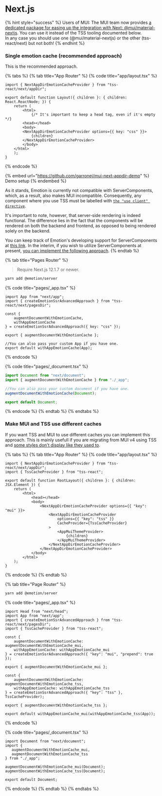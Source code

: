 # Next.js

{% hint style="success" %}
Users of MUI: The MUI team now provides [a dedicated package for easing up the integration with Next: @mui/material-nextjs](https://mui.com/material-ui/integrations/nextjs/). You can use it instead of the TSS tooling documented below.  \
In any case you should use one (@mui/material-nextjs)  or the other (tss-react/next) but not both! &#x20;
{% endhint %}

### Single emotion cache (recommended approach)

This is the recommended approach.

{% tabs %}
{% tab title="App Router" %}
{% code title="app/layout.tsx" %}
```tsx
import { NextAppDirEmotionCacheProvider } from "tss-react/next/appDir";

export default function Layout({ children }: { children: React.ReactNode; }) {
    return (
        <html>
            {/* It's important to keep a head tag, even if it's empty */}
	    <head></head> 
	    <body>
		<NextAppDirEmotionCacheProvider options={{ key: "css" }}>
		    {children}
		</NextAppDirEmotionCacheProvider>
	    </body>
	</html>
    );
}
```
{% endcode %}

{% embed url="https://github.com/garronej/mui-next-appdir-demo" %}
Demo setup
{% endembed %}

As it stands, Emotion is currently not compatible with ServerComponents, which, as a result, also makes MUI incompatible. Consequently, any component where you use TSS must be labelled with [`the "use client" directive`](https://nextjs.org/docs/getting-started/react-essentials#the-use-client-directive).&#x20;

It's important to note, however, that server-side rendering is indeed functional. The difference lies in the fact that the components will be rendered on both the backend and frontend, as opposed to being rendered solely on the backend.

You can keep track of Emotion's developing support for ServerComponents at [this link](https://github.com/emotion-js/emotion/issues/2928). In the interim, if you wish to utilize ServerComponents at present, [you can implement the following approach](https://github.com/mui/material-ui/issues/34905#issuecomment-1330939826).
{% endtab %}

{% tab title="Pages Router" %}
> Require Next.js 12.1.7 or newer.

```bash
yarn add @emotion/server
```

{% code title="pages/_app.tsx" %}
```tsx
import App from "next/app";
import { createEmotionSsrAdvancedApproach } from "tss-react/next/pagesDir";

const {
    augmentDocumentWithEmotionCache,
    withAppEmotionCache
} = createEmotionSsrAdvancedApproach({ key: "css" });

export { augmentDocumentWithEmotionCache };

//You can also pass your custom App if you have one. 
export default withAppEmotionCache(App);
```
{% endcode %}

{% code title="pages/_document.tsx" %}
```typescript
import Document from "next/document";
import { augmentDocumentWithEmotionCache } from "./_app";

//You can also pass your custom document if you have one. 
augmentDocumentWithEmotionCache(Document);

export default Document;
```
{% endcode %}
{% endtab %}
{% endtabs %}

### Make MUI and TSS use different caches

If you want TSS and MUI to use different caches you can implement this approach. This is mainly usefull if you are migrating from MUI v4 using TSS and [some styles don't display like they used to](../troubleshoot-migration-to-muiv5-with-tss.md).

{% tabs %}
{% tab title="App Router" %}
{% code title="app/layout.tsx" %}
```tsx
import { NextAppDirEmotionCacheProvider } from "tss-react/next/appDir";
import { TssCacheProvider } from "tss-react";

export default function RootLayout({ children }: { children: JSX.Element }) {
    return (
        <html>
            <head></head>
            <body>
                <NextAppDirEmotionCacheProvider options={{ "key": "mui" }}>
                    <NextAppDirEmotionCacheProvider
                        options={{ "key": "tss" }}
                        CacheProvider={TssCacheProvider}
                    >
                        <AppMuiThemeProvider>
                            {children}
                        </AppMuiThemeProvider>
                    </NextAppDirEmotionCacheProvider>
                </NextAppDirEmotionCacheProvider>
            </body>
        </html>
    );
}
```
{% endcode %}
{% endtab %}

{% tab title="Page Router" %}
```bash
yarn add @emotion/server
```

{% code title="pages/_app.tsx" %}
```tsx
import Head from "next/head";
import App from "next/app";
import { createEmotionSsrAdvancedApproach } from "tss-react/next/pagesDir";
import { TssCacheProvider } from "tss-react";

const {
    augmentDocumentWithEmotionCache: augmentDocumentWithEmotionCache_mui,
    withAppEmotionCache: withAppEmotionCache_mui
} = createEmotionSsrAdvancedApproach({ "key": "mui", "prepend": true });

export { augmentDocumentWithEmotionCache_mui };

const {
    augmentDocumentWithEmotionCache: augmentDocumentWithEmotionCache_tss,
    withAppEmotionCache: withAppEmotionCache_tss
} = createEmotionSsrAdvancedApproach({ "key": "tss" }, TssCacheProvider);

export { augmentDocumentWithEmotionCache_tss };

export default withAppEmotionCache_mui(withAppEmotionCache_tss(App));
```
{% endcode %}

{% code title="pages/_document.tsx" %}
```tsx
import Document from "next/document";
import { 
   augmentDocumentWithEmotionCache_mui,  
   augmentDocumentWithEmotionCache_tss
} from "./_app";

augmentDocumentWithEmotionCache_mui(Document);
augmentDocumentWithEmotionCache_tss(Document);

export default Document;
```
{% endcode %}
{% endtab %}
{% endtabs %}
